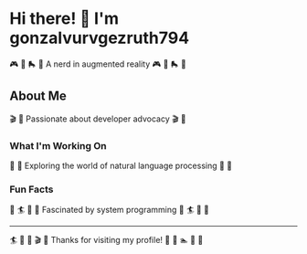# Hi there! 👋 I'm gonzalvurvgezruth794

🎮 🎯 🛼 🏑 A nerd in augmented reality 🎮 🎯 🛼 🏑

## About Me
🎬 🏓 Passionate about developer advocacy 🎬 🏓

### What I'm Working On
🌈 🎳 Exploring the world of natural language processing 🌈 🎳

### Fun Facts
🚣 🏄 🏑 🌈 Fascinated by system programming 🚣 🏄 🏑 🌈

---
🏄 🏒 🎯 🎬 🛶 Thanks for visiting my profile! 🎱 🛶 🏊 🚣 🎵
